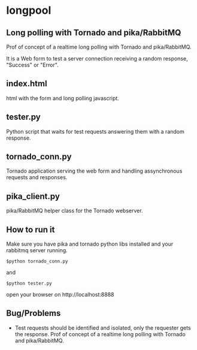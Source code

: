 longpool
========

Long polling with Tornado and pika/RabbitMQ
-------------------------------------------
Prof of concept of a realtime long polling with Tornado and pika/RabbitMQ.

It is a Web form to test a server connection receiving a random response, "Success" or "Error".

index.html
----------
html with the form and long polling javascript.

tester.py
---------
Python script that waits for test requests answering them with a random response.

tornado_conn.py
---------------
Tornado application serving the web form and handling assynchronous requests and responses.

pika_client.py
--------------
pika/RabbitMQ helper class for the Tornado webserver.

How to run it
-------------
Make sure you have pika and tornado python libs installed and your rabbitmq server running.

    $python tornado_conn.py

and

    $python tester.py

open your browser on http://localhost:8888

Bug/Problems
------------
- Test requests should be identified and isolated, only the requester gets the response.
Prof of concept of a realtime long polling with Tornado and pika/RabbitMQ.
